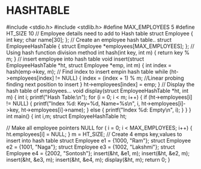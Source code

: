 # HASHTABLE


#include <stdio.h>
#include <stdlib.h>
#define MAX_EMPLOYEES 5
#define HT_SIZE 10
// Employee details need to add to Hash table
struct Employee
{
 int key;
 char name[30];
};
// Create an employee hash table..
struct EmployeeHashTable
{
 struct Employee *employees[MAX_EMPLOYEES];
};
// Using hash function division method
int hash(int key, int m)
{
 return key % m;
}
// insert employee into hash table
void insert(struct EmployeeHashTable *ht, struct Employee *emp, int m)
{
 int index = hash(emp->key, m); // Find index to insert empin hash table
 while (ht->employees[index] != NULL)
 {
 index = (index + 1) % m; //Linear probing finding next position to insert
 }
 ht->employees[index] = emp;
}
// Display the hash table of employees...
void display(struct EmployeeHashTable *ht, int m)
{
 int i;
 printf("Hash Table:\n");
 for (i = 0; i < m; i++)
 {
 if (ht->employees[i] != NULL)
 {
 printf("Index %d: Key=%d, Name=%s\n", i, ht->employees[i]->key,
ht->employees[i]->name);
 }
 else
 {
 printf("Index %d: Empty\n", i);
 }
 }
}
int main()
{
 int i,m;
 struct EmployeeHashTable ht;

 // Make all employee pointers NULL
 for ( i = 0; i < MAX_EMPLOYEES; i++)
 {
 ht.employees[i] = NULL;
 }
 m = HT_SIZE;
 // Create 4 emps key,values to insert into hash table
 struct Employee e1 = {1000, "Ram"};
 struct Employee e2 = {1001, "Naga"};
 struct Employee e3 = {1002, "Lakshmi"};
 struct Employee e4 = {2002, "Sontosh"};
 insert(&ht, &e1, m);
 insert(&ht, &e2, m);
 insert(&ht, &e3, m);
 insert(&ht, &e4, m);
 display(&ht, m);
 return 0;
} 
